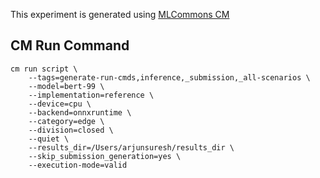 This experiment is generated using [MLCommons CM](https://github.com/mlcommons/ck)
## CM Run Command
```
cm run script \
	--tags=generate-run-cmds,inference,_submission,_all-scenarios \
	--model=bert-99 \
	--implementation=reference \
	--device=cpu \
	--backend=onnxruntime \
	--category=edge \
	--division=closed \
	--quiet \
	--results_dir=/Users/arjunsuresh/results_dir \
	--skip_submission_generation=yes \
	--execution-mode=valid
```